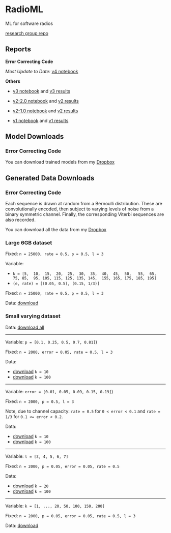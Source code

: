 # RadioML
ML for software radios

[research group repo](https://github.com/jain-nikunj/radioML)

## Reports

**Error Correcting Code**

_Most Update to Date:_ [v4 notebook](https://github.com/Michael-Tu/radioML/blob/master/notebooks/ecc-v4.ipynb)


**Others**


- [v3 notebook](https://github.com/Michael-Tu/radioML/blob/master/notebooks/ecc-v3.ipynb) and [v3 results](https://github.com/Michael-Tu/radioML/blob/master/report/ecc-v3.md)

- [v2-2.0 notebook](https://github.com/Michael-Tu/radioML/blob/master/notebooks/ecc-v2-v2.0.ipynb) and [v2 results](https://github.com/Michael-Tu/radioML/blob/master/report/ecc-v2.md)

- [v2-1.0 notebook](https://github.com/Michael-Tu/radioML/blob/master/notebooks/ecc-v2-v1.0.ipynb) and [v2 results](https://github.com/Michael-Tu/radioML/blob/master/report/ecc-v2.md)

- [v1 notebook](https://github.com/Michael-Tu/radioML/blob/master/notebooks/ecc-v1.ipynb) and [v1 results](https://github.com/Michael-Tu/radioML/blob/master/report/ecc-v1.md)

## Model Downloads

### Error Correcting Code

You can download trained models from my [Dropbox](https://www.dropbox.com/sh/zathplg4fq6r0do/AABNcsxla8_kFQB3uWOyppf4a?dl=0)

## Generated Data Downloads

### Error Correcting Code

Each sequence is drawn at random from a Bernoulli distribution. These are convolutionally encoded, then subject to varying levels of noise from a binary symmetric channel. Finally, the corresponding Viterbi sequences are also recorded.

You can download all the data from my [Dropbox](https://www.dropbox.com/sh/crdjyolj318rzz3/AAANucpoWs_Uje73NDNTZSqKa?dl=0)

### Large 6GB dataset

Fixed: `n = 25000, rate = 0.5, p = 0.5, l = 3`

Variable:

- `k = [5,  10,  15,  20,  25,  30,  35,  40,  45,  50,  
        55,  65,  75, 85,  95, 105, 115, 125, 135, 145, 
        155, 165, 175, 185, 195]` 
- `(e, rate) = [(0.05, 0.5), (0.15, 1/3)]`

Fixed: `n = 25000, rate = 0.5, p = 0.5, l = 3`

Data: [download](https://www.dropbox.com/sh/6f13x0hqqqnzqsx/AADASLoeXiveXhRAqHnh3lk-a?dl=1)


### Small varying dataset

Data: [download all](https://www.dropbox.com/sh/bohme1mfhrfl34f/AADeR3Fhga5mKnKBc735p43va?dl=1)

---

Variable: `p = [0.1, 0.25, 0.5, 0.7, 0.81]`)

Fixed: `n = 2000, error = 0.05, rate = 0.5, l = 3`

Data: 

- [download](https://www.dropbox.com/sh/jmzy82qvkhm56i9/AAC0J6CTKYbe08OjCJHdzw7Ba?dl=1) `k = 10`
- [download](https://www.dropbox.com/sh/7rrsuyxsr3sgzcl/AABKUOhx7qIKH1FWIv2m8uV2a?dl=1) `k = 100`

---

Variable: `error = [0.01, 0.05, 0.09, 0.15, 0.19]`)

Fixed: `n = 2000, p = 0.5, l = 3`

Note, due to channel capacity: `rate = 0.5` for `0 < error < 0.1` and `rate = 1/3` for `0.1 <= error < 0.2`.

Data: 

- [download](https://www.dropbox.com/sh/mdixtols9gzipwp/AAD-te-dssQZgqTy-ur_cLeja?dl=1) `k = 10`
- [download](https://www.dropbox.com/sh/k07j3aq8yx76ero/AAAZa-BfwxttvDtoPTeb8RJQa?dl=1) `k = 100`

---

Variable: `l = [3, 4, 5, 6, 7]`

Fixed: `n = 2000, p = 0.05, error = 0.05, rate = 0.5`

Data: 

- [download](https://www.dropbox.com/sh/nx6dq2wwent9iag/AADgCYclfI69aw6WA4YpRyeZa?dl=1) `k = 20`
- [download](https://www.dropbox.com/sh/brlu9ojw4wcxbwa/AAD9la6CqyqPc4JBcMjJVOWUa?dl=1) `k = 100`

---

Variable: `k = [1, ..., 20, 50, 100, 150, 200]`

Fixed: `n = 2000, p = 0.05, error = 0.05, rate = 0.5, l = 3`

Data: [download](https://www.dropbox.com/sh/e1jrbcgwusxdb9g/AABrl_K-ooXKYQNQ0-OFvjPIa?dl=1)

